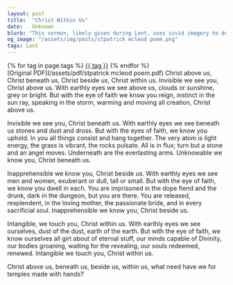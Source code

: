 ```yaml
---
layout: post
title:  "Christ Within Us"
date:   Unknown
blurb: "This sermon, likely given during Lent, uses vivid imagery to describe the omnipresence of Christ. It emphasizes the belief that Christ is not only above us, but also beneath us, beside us, and within us. The sermon suggests that Christ's presence is not confined to physical temples, but is found in all aspects of creation and within every individual."
og_image: "/assets/img/posts/stpatrick mcleod poem.png"
tags: Lent
---    
```

<div class="tag-pills">
    {% for tag in page.tags %}
    <a href="{{ site.baseurl }}/tag/{{ tag | slugify }}" class="tag-pill">{{ tag }}</a>
    {% endfor %}
</div>
[Original PDF](/assets/pdf/stpatrick mcleod poem.pdf)
Christ above us, Christ beneath us,
Christ beside us, Christ within us.
Invisible we see you, Christ above us.
With earthly eyes we see above us,
clouds or sunshine, grey or bright.
But with the eye of faith
we know you reign,
instinct in the sun ray,
speaking in the storm,
warming and moving all creation,
Christ above us.

Invisible we see you, Christ beneath us.
With earthly eyes we see beneath us
stones and dust and dross.
But with the eyes of faith,
we know you uphold.
In you
all things consist and hang together.
The very atom is light energy,
the grass is vibrant,
the rocks pulsate.
All is in flux;
turn but a stone and an angel moves.
Underneath are the everlasting arms.
Unknowable we know you, Christ beneath us.

Inapprehensible we know you, Christ beside us.
With earthly eyes we see men and women,
exuberant or dull, tall or small.
But with the eye of faith,
we know you dwell in each.
You are imprisoned in the dope fiend and the
drunk,
dark in the dungeon, but you are there.
You are released, resplendent,
in the loving mother, the passionate bride,
and in every sacrificial soul.
Inapprehensible we know you, Christ beside us.

Intangible, we touch you, Christ within us.
With earthly eyes we see ourselves,
dust of the dust, earth of the earth.
But with the eye of faith,
we know ourselves all girt about of eternal stuff,
our minds capable of Divinity,
our bodies groaning, waiting for the revealing,
our souls redeemed, renewed.
Intangible we touch you, Christ within us.

Christ above us, beneath us,
beside us, within us,
what need have we for temples made with hands?
